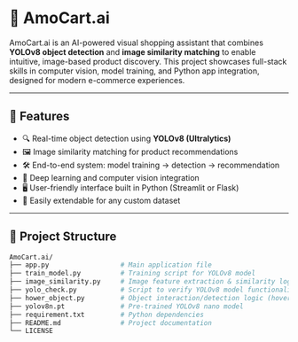 

# 🛒 AmoCart.ai

AmoCart.ai is an AI-powered visual shopping assistant that combines **YOLOv8 object detection** and **image similarity matching** to enable intuitive, image-based product discovery. This project showcases full-stack skills in computer vision, model training, and Python app integration, designed for modern e-commerce experiences.

---

## 🚀 Features

- 🔍 Real-time object detection using **YOLOv8 (Ultralytics)**
- 🖼️ Image similarity matching for product recommendations
- 🛠️ End-to-end system: model training → detection → recommendation
- 🧠 Deep learning and computer vision integration
- 🖥️ User-friendly interface built in Python (Streamlit or Flask)
- 🧪 Easily extendable for any custom dataset

---

## 📂 Project Structure

```bash
AmoCart.ai/
├── app.py                  # Main application file
├── train_model.py          # Training script for YOLOv8 model
├── image_similarity.py     # Image feature extraction & similarity logic
├── yolo_check.py           # Script to verify YOLOv8 model functionality
├── hower_object.py         # Object interaction/detection logic (hover/spatial)
├── yolov8n.pt              # Pre-trained YOLOv8 nano model
├── requirement.txt         # Python dependencies
├── README.md               # Project documentation
└── LICENSE
